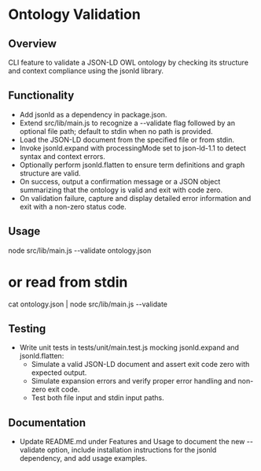 # Ontology Validation

## Overview
CLI feature to validate a JSON-LD OWL ontology by checking its structure and context compliance using the jsonld library.

## Functionality

- Add jsonld as a dependency in package.json.
- Extend src/lib/main.js to recognize a --validate flag followed by an optional file path; default to stdin when no path is provided.
- Load the JSON-LD document from the specified file or from stdin.
- Invoke jsonld.expand with processingMode set to json-ld-1.1 to detect syntax and context errors.
- Optionally perform jsonld.flatten to ensure term definitions and graph structure are valid.
- On success, output a confirmation message or a JSON object summarizing that the ontology is valid and exit with code zero.
- On validation failure, capture and display detailed error information and exit with a non-zero status code.

## Usage

node src/lib/main.js --validate ontology.json
# or read from stdin
cat ontology.json | node src/lib/main.js --validate

## Testing

- Write unit tests in tests/unit/main.test.js mocking jsonld.expand and jsonld.flatten:
  - Simulate a valid JSON-LD document and assert exit code zero with expected output.
  - Simulate expansion errors and verify proper error handling and non-zero exit code.
  - Test both file input and stdin input paths.

## Documentation

- Update README.md under Features and Usage to document the new --validate option, include installation instructions for the jsonld dependency, and add usage examples.